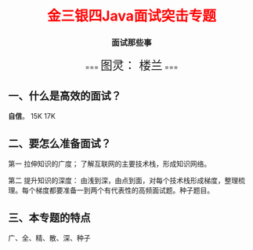 <center><h1><font color="red">
    金三银四Java面试突击专题
</font></h1>
<h3>
    面试那些事
    </h3>
    === <font size="5">图灵： 楼兰</font> ===
</center>


## 一、什么是高效的面试？

**自信**。 15K 17K

## 二、要怎么准备面试？

第一 拉伸知识的广度； 了解互联网的主要技术栈，形成知识网络。

第二 提升知识的深度： 由浅到深，由点到面，对每个技术栈形成梯度，整理梳理。每个梯度都要准备一到两个有代表性的高频面试题。种子题目。

## 三、本专题的特点

广、全、精、散、深、种子